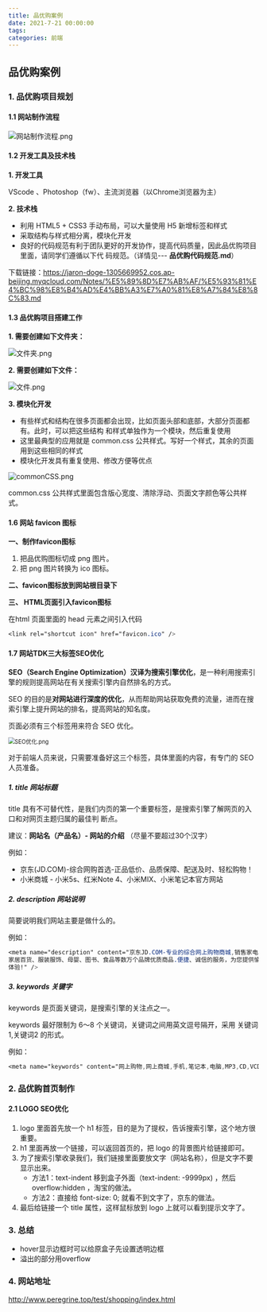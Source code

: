 ```yaml
---
title: 品优购案例
date: 2021-7-21 00:00:00
tags: 
categories: 前端
---
```


## 品优购案例

### 1. 品优购项目规划

<!-- more -->

#### 1.1 网站制作流程

![网站制作流程.png](https://i.loli.net/2021/07/21/GsT5ncSjfh98wgY.png)

#### 1.2 开发工具及技术栈

**1. 开发工具**

 VScode 、Photoshop（fw）、主流浏览器（以Chrome浏览器为主） 

**2. 技术栈** 

- 利用 HTML5 + CSS3 手动布局，可以大量使用 H5 新增标签和样式
- 采取结构与样式相分离，模块化开发 
- 良好的代码规范有利于团队更好的开发协作，提高代码质量，因此品优购项目里面，请同学们遵循以下代 码规范。（详情见--- **品优购代码规范.md**）

下载链接：https://jaron-doge-1305669952.cos.ap-beijing.myqcloud.com/Notes/%E5%89%8D%E7%AB%AF/%E5%93%81%E4%BC%98%E8%B4%AD%E4%BB%A3%E7%A0%81%E8%A7%84%E8%8C%83.md

#### 1.3 品优购项目搭建工作

**1. 需要创建如下文件夹：**

![文件夹.png](https://i.loli.net/2021/07/21/Hx5Y8aAmghQktfl.png)

**2. 需要创建如下文件：**

![文件.png](https://i.loli.net/2021/07/21/mM1DgKU7wnaTxbs.png)

**3. 模块化开发**

- 有些样式和结构在很多页面都会出现，比如页面头部和底部，大部分页面都有。此时，可以把这些结构 和样式单独作为一个模块，然后重复使用 
- 这里最典型的应用就是 common.css 公共样式。写好一个样式，其余的页面用到这些相同的样式 
- 模块化开发具有重复使用、修改方便等优点

![commonCSS.png](https://i.loli.net/2021/07/21/i7VLEpmMThkfdow.png)

common.css 公共样式里面包含版心宽度、清除浮动、页面文字颜色等公共样式。

#### 1.6 网站 favicon 图标

**一、制作favicon图标**

1. 把品优购图标切成 png 图片。 
2. 把 png 图片转换为 ico 图标。

**二、favicon图标放到网站根目录下**

**三、 HTML页面引入favicon图标**

在html 页面里面的 head 元素之间引入代码

```css
<link rel="shortcut icon" href="favicon.ico" /> 	
```

#### 1.7  网站TDK三大标签SEO优化

**SEO（Search Engine Optimization）**汉译为**搜索引擎优化**，是一种利用搜索引擎的规则提高网站在有关搜索引擎内自然排名的方式。

SEO 的目的是**对网站进行深度的优化**，从而帮助网站获取免费的流量，进而在搜索引擎上提升网站的排名，提高网站的知名度。 

页面必须有三个标签用来符合 SEO 优化。

<img src="https://i.loli.net/2021/07/21/piLFnxbG7q2XTmu.png" alt="SEO优化.png" style="zoom:80%;" />

对于前端人员来说，只需要准备好这三个标签，具体里面的内容，有专门的 SEO 人员准备。

##### 1. title 网站标题

title 具有不可替代性，是我们内页的第一个重要标签，是搜索引擎了解网页的入口和对网页主题归属的最佳判 断点。 

建议：**网站名（产品名）- 网站的介绍** （尽量不要超过30个汉字）

例如： 

- 京东(JD.COM)-综合网购首选-正品低价、品质保障、配送及时、轻松购物！ 
- 小米商城 - 小米5s、红米Note 4、小米MIX、小米笔记本官方网站

##### 2. description 网站说明

简要说明我们网站主要是做什么的。

例如：

```css
<meta name="description" content="京东JD.COM-专业的综合网上购物商城,销售家电、数码通讯、电脑、
家居百货、服装服饰、母婴、图书、食品等数万个品牌优质商品.便捷、诚信的服务，为您提供愉悦的网上购物
体验!" />
```

##### 3.  keywords 关键字

keywords 是页面关键词，是搜索引擎的关注点之一。 

keywords 最好限制为 6～8 个关键词，关键词之间用英文逗号隔开，采用 关键词1,关键词2 的形式。

例如：

```css
<meta name="keywords" content="网上购物,网上商城,手机,笔记本,电脑,MP3,CD,VCD,DV,相机,数码,配件,手表,存储卡,京东" />
```

### 2. 品优购首页制作

#### 2.1 LOGO SEO优化

1. logo 里面首先放一个 h1 标签，目的是为了提权，告诉搜索引擎，这个地方很重要。 
2. h1 里面再放一个链接，可以返回首页的，把 logo 的背景图片给链接即可。 
3. 为了搜索引擎收录我们，我们链接里面要放文字（网站名称），但是文字不要显示出来。 
   - 方法1：text-indent 移到盒子外面（text-indent: -9999px) ，然后overflow:hidden ，淘宝的做法。 
   - 方法2：直接给 font-size: 0; 就看不到文字了，京东的做法。 
4. 最后给链接一个 title 属性，这样鼠标放到 logo 上就可以看到提示文字了。

### 3. 总结

- hover显示边框时可以给原盒子先设置透明边框
- 溢出的部分用overflow

### 4. 网站地址

http://www.peregrine.top/test/shopping/index.html

